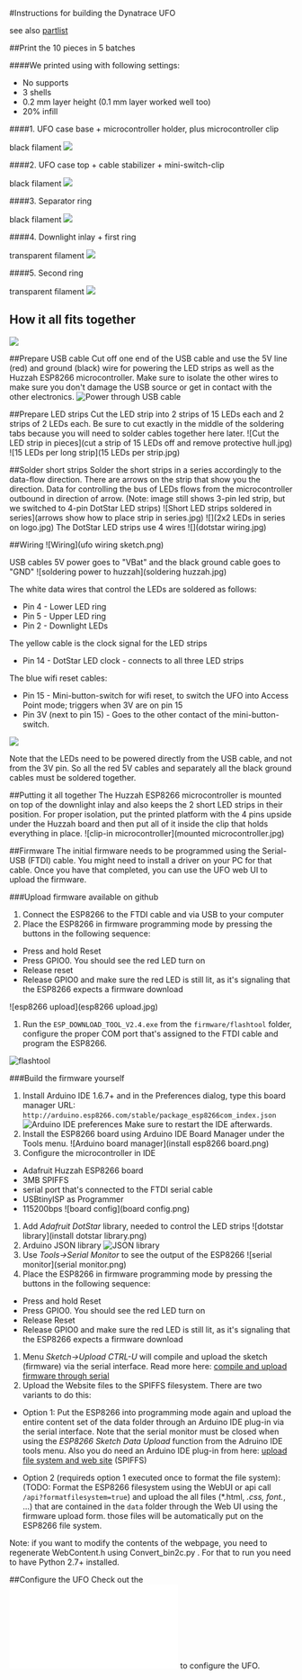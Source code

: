 #Instructions for building the Dynatrace UFO

see also [partlist](../partlist)

##Print the 10 pieces in 5 batches

####We printed using with following settings:
* No supports
* 3 shells
* 0.2 mm layer height (0.1 mm layer worked well too)
* 20% infill

####1. UFO case base + microcontroller holder, plus microcontroller clip

black filament
![](print%20base.jpg)

####2. UFO case top + cable stabilizer + mini-switch-clip

black filament
![](print%20top.jpg)

####3. Separator ring

black filament
![](print%20separatorring.jpg)

####4. Downlight inlay + first ring

transparent filament
![](print%20ledring%20plus%20downlightinlay.jpg)

####5. Second ring

transparent filament
![](print%20ledring.jpg)

## How it all fits together
![](ufo%20explosion.png)

##Prepare USB cable
Cut off one end of the USB cable and use the 5V line (red) and ground (black) wire for powering the LED strips as well as the Huzzah ESP8266 microcontroller. Make sure to isolate the other wires to make sure you don't damage the USB source or get in contact with the other electronics.
![Power through USB cable](power%20through%20usb%20cable.jpg)

##Prepare LED strips
Cut the LED strip into 2 strips of 15 LEDs each and 2 strips of 2 LEDs each. Be sure to cut exactly in the middle of the soldering tabs because you will need to solder cables together here later. 
![Cut the LED strip in pieces](cut a strip of 15 LEDs off and remove protective hull.jpg)
![15 LEDs per long strip](15 LEDs per strip.jpg)

##Solder short strips
Solder the short strips in a series accordingly to the data-flow direction. There are arrows on the strip that show you the direction. Data for controlling the bus of LEDs flows from the microcontroller outbound in direction of arrow.
(Note: image still shows 3-pin led strip, but we switched to 4-pin DotStar LED strips)
![Short LED strips soldered in series](arrows show how to place strip in series.jpg)
![](2x2 LEDs in series on logo.jpg)
The DotStar LED strips use 4 wires
![](dotstar wiring.jpg)

##Wiring
![Wiring](ufo wiring sketch.png)

USB cables 5V power goes to "VBat" and the black ground cable goes to "GND"
![soldering power to huzzah](soldering huzzah.jpg)

The white data wires that control the LEDs are soldered as follows:
* Pin 4 - Lower LED ring
* Pin 5 - Upper LED ring
* Pin 2 - Downlight LEDs

The yellow cable is the clock signal for the LED strips
* Pin 14 - DotStar LED clock - connects to all three LED strips

The blue wifi reset cables:
* Pin 15 - Mini-button-switch for wifi reset, to switch the UFO into Access Point mode; triggers when 3V are on pin 15
* Pin 3V (next to pin 15) - Goes to the other contact of the mini-button-switch. 

![](wired.jpg)
 
Note that the LEDs need to be powered directly from the USB cable, and not from the 3V pin. So all the red 5V cables and separately all the black ground cables must be soldered together.

##Putting it all together
The Huzzah ESP8266 microcontroller is mounted on top of the downlight inlay and also keeps the 2 short LED strips in their position. For proper isolation, put the printed platform with the 4 pins upside under the Huzzah board and then put all of it inside the clip that holds everything in place.
![clip-in microcontroller](mounted microcontroller.jpg)

##Firmware
The initial firmware needs to be programmed using the Serial-USB (FTDI) cable. 
You might need to install a driver on your PC for that cable.
Once you have that completed, you can use the UFO web UI to upload the firmware. 

###Upload firmware available on github
1. Connect the ESP8266 to the FTDI cable and via USB to your computer
1. Place the ESP8266 in firmware programming mode by pressing the buttons in the following sequence:
 * Press and hold Reset 
 * Press GPIO0. You should see the red LED turn on
 * Release reset 
 * Release GPIO0 and make sure the red LED is still lit, as it's signaling that the ESP8266 expects a firmware download

![esp8266 upload](esp8266 upload.jpg)
1. Run the `ESP_DOWNLOAD_TOOL_V2.4.exe` from the `firmware/flashtool` folder, configure the proper COM port that's assigned to the FTDI cable and program the ESP8266.

![flashtool](flashtool.png)

###Build the firmware yourself
1. Install Arduino IDE 1.6.7+ and in the Preferences dialog, type this board manager URL: `http://arduino.esp8266.com/stable/package_esp8266com_index.json`
![Arduino IDE preferences](arduino%20preferences.png) Make sure to restart the IDE afterwards.
1. Install the ESP8266 board using Arduino IDE Board Manager under the Tools menu.
![Arduino board manager](install esp8266 board.png)
1. Configure the microcontroller in IDE 
 * Adafruit Huzzah ESP8266 board
 * 3MB SPIFFS 
 * serial port that's connected to the FTDI serial cable
 * USBtinyISP as Programmer
 * 115200bps 
![board config](board config.png)
1. Add *Adafruit DotStar* library, needed to control the LED strips
![dotstar library](install dotstar library.png)
1. Arduino JSON library
![JSON library](arduino_library_json.png)
1. Use *Tools->Serial Monitor* to see the output of the ESP8266
![serial monitor](serial monitor.png)
1. Place the ESP8266 in firmware programming mode by pressing the buttons in the following sequence:
 * Press and hold Reset
 * Press GPIO0. You should see the red LED turn on
 * Release Reset 
 * Release GPIO0 and make sure the red LED is still lit, as it's signaling that the ESP8266 expects a firmware download
1. Menu *Sketch->Upload CTRL-U* will compile and upload the sketch (firmware) via the serial interface. 
Read more here: [compile and upload firmware through serial](https://learn.adafruit.com/adafruit-huzzah-esp8266-breakout/using-arduino-ide)
1. Upload the Website files to the SPIFFS filesystem. There are two variants to do this:
 * Option 1: Put the ESP8266 into programming mode again and upload the entire content set of the data folder through an Arduino IDE plug-in via the serial interface. 
 Note that the serial monitor must be closed when using the *ESP8266 Sketch Data Upload* function from the Adruino IDE tools menu. 
 Also you do need an Arduino IDE plug-in from here: 
[upload file system and web site](https://github.com/esp8266/Arduino/blob/master/doc/filesystem.md#uploading-files-to-file-system) (SPIFFS)

 * Option 2 (requireds option 1 executed once to format the file system): 
 (TODO: Format the ESP8266 filesystem using the WebUI or api call `/api?formatfilesystem=true`)
 and upload the all files (*.html, *.css, font.*, ...) that are contained in the `data` folder through the Web UI using the firmware upload form. 
 those files will be automatically put on the ESP8266 file system.

 Note: if you want to modify the contents of the webpage, you need to regenerate WebContent.h using Convert_bin2c.py .
 For that to run you need to have Python 2.7+ installed.

##Configure the UFO
Check out the ![__Quickstart guide__](../quickstart/readme.md) to configure the UFO.


